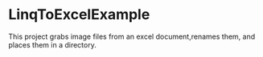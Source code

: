 # LinqToExcelExample
This project grabs image files from an excel document,renames them, and places them in a directory.

